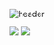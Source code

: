 ![header](https://capsule-render.vercel.app/api?type=waving&color=gradient&height=200&text=Jiyeon's%20GitHub&fontSize=50&fontColor=ffffff)



<img src="https://github-readme-stats.vercel.app/api?username=jiyeon22&theme=tokyonight&show_icons=true">
<img src="https://github-readme-stats.vercel.app/api/top-langs/?username=jiyeon22&layout=compact"><br><br>

<!--
**jiyeon22/jiyeon22** is a ✨ _special_ ✨ repository because its `README.md` (this file) appears on your GitHub profile.

Here are some ideas to get you started:

- 🔭 I’m currently working on ...
- 🌱 I’m currently learning ...
- 👯 I’m looking to collaborate on ...
- 🤔 I’m looking for help with ...
- 💬 Ask me about ...
- 📫 How to reach me: ...
- 😄 Pronouns: ...
- ⚡ Fun fact: ...
-->
